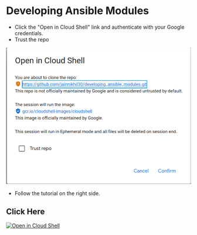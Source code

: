 # Developing Ansible Modules

- Click the "Open in Cloud Shell" link and authenticate with your Google credentials.
- Trust the repo
<img width="546" alt="Screenshot 2024-06-29 at 12 54 29 AM" src="https://github.com/jainnikhil30/developing_ansible_modules/blob/9c71a31c9ebfc806ca497c090f1ee7ebffb7c55d/Screenshot%20from%202025-03-25%2010-29-59.png">

- Follow the tutorial on the right side.

## Click Here
[![Open in Cloud Shell](https://gstatic.com/cloudssh/images/open-btn.svg)](https://ssh.cloud.google.com/cloudshell/editor?cloudshell_image=gcr.io/cloudshell-images/cloudshell&cloudshell_git_repo=https://github.com/jainnikhil30/developing_ansible_modules.git&cloudshell_tutorial=tutorial.md&shellonly=true)
